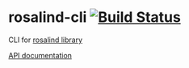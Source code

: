 # rosalind-cli [![Build Status](https://travis-ci.org/antklim/rosalind-cli.svg?branch=master)](https://travis-ci.org/antklim/rosalind-cli)

CLI for [rosalind library](https://github.com/antklim/rosalind)

[API documentation](http://antklim.github.io/docs/rosalind-cli/rosalind-cli/index.html)
